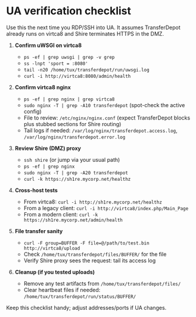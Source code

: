 # UA verification checklist

Use this the next time you RDP/SSH into UA. It assumes TransferDepot already runs on virtca8 and Shire terminates HTTPS in the DMZ.

1. **Confirm uWSGI on virtca8**
   - `ps -ef | grep uwsgi | grep -v grep`
   - `ss -lnpt 'sport = :8080'`
   - `tail -n20 /home/tux/transferdepot/run/uwsgi.log`
   - `curl -i http://virtca8:8080/admin/health`

2. **Confirm virtca8 nginx**
   - `ps -ef | grep nginx | grep virtca8`
   - `sudo nginx -T | grep -A10 transferdepot` (spot-check the active config)
   - File to review: `/etc/nginx/nginx.conf` (expect TransferDepot blocks plus stubbed sections for Shire routing)
   - Tail logs if needed: `/var/log/nginx/transferdepot.access.log`, `/var/log/nginx/transferdepot.error.log`

3. **Review Shire (DMZ) proxy**
   - `ssh shire` (or jump via your usual path)
   - `ps -ef | grep nginx`
   - `sudo nginx -T | grep -A20 transferdepot`
   - `curl -k https://sh1re.mycorp.net/healthz`

4. **Cross-host tests**
   - From virtca8: `curl -i http://sh1re.mycorp.net/healthz`
   - From a legacy client: `curl -i http://virtca8/index.php/Main_Page`
   - From a modern client: `curl -k https://sh1re.mycorp.net/admin/health`

5. **File transfer sanity**
   - `curl -F group=BUFFER -F file=@/path/to/test.bin http://virtca8/upload`
   - Check `/home/tux/transferdepot/files/BUFFER/` for the file
   - Verify Shire proxy sees the request: tail its access log

6. **Cleanup (if you tested uploads)**
   - Remove any test artifacts from `/home/tux/transferdepot/files/`
   - Clear heartbeat files if needed: `/home/tux/transferdepot/run/status/BUFFER/`

Keep this checklist handy; adjust addresses/ports if UA changes.
